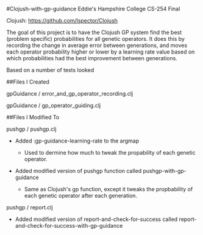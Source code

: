 #Clojush-with-gp-guidance
Eddie's Hampshire College CS-254 Final

Clojush:
https://github.com/lspector/Clojush

The goal of this project is to have the Clojush GP system find the best (problem specific) probabilities for all genetic operators. It does this by recording the change in average error between generations, and moves each operator probability higher or lower by a learning rate value based on which probabilities had the best improvement between generations. 

Based on a number of tests looked 

##Files I Created

gpGuidance / error_and_gp_operator_recording.clj

gpGuidance / gp_operator_guiding.clj

##Files I Modified To

pushgp / pushgp.clj

  - Added :gp-guidance-learning-rate to the argmap
    - Used to dermine how much to tweak the propability of each genetic operator.
  
  - Added modified version of pushgp function called pushgp-with-gp-guidance
    - Same as Clojush's gp function, except it tweaks the propbability of each genetic operator after each generation.
  
pushgp / report.clj

  - Added modified version of report-and-check-for-success called report-and-check-for-success-with-gp-guidance
